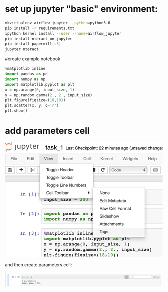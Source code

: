 # set up jupyter "basic" environment:
```bash
mkvirtualenv airflow_jupyter --python=python3.6
pip install -r requirements.txt
ipython kernel install --user --name=airflow_jupyter
pip install nteract_on_jupyter
pip install papermill[s3]
jupyter nteract
```

#create example notebook
```python
%matplotlib inline
import pandas as pd
import numpy as np
import matplotlib.pyplot as plt
x = np.arange(0, input_size, 1)
y = np.random.gamma(2., 2., input_size)
plt.figure(figsize=(18,10))
plt.scatter(x, y, c='r')
plt.show()
```
# add parameters cell
![enable tags](enabletags.png)

and then create parameters cell:

![enable tags](createparameters.png)




